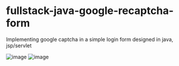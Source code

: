 # fullstack-java-google-recaptcha-form
Implementing google captcha  in a simple login form designed in java, jsp/servlet


![image](https://user-images.githubusercontent.com/62290469/235706210-52a143c1-c5d2-4286-84e9-2884673ab0a0.png)
![image](https://user-images.githubusercontent.com/62290469/235707104-8e198f6e-2bbc-4f44-9229-18698b31f590.png)



